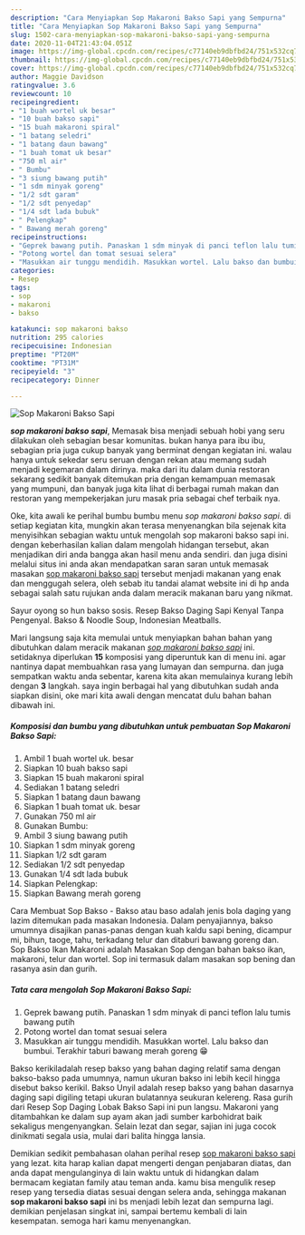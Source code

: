 ```yaml
---
description: "Cara Menyiapkan Sop Makaroni Bakso Sapi yang Sempurna"
title: "Cara Menyiapkan Sop Makaroni Bakso Sapi yang Sempurna"
slug: 1502-cara-menyiapkan-sop-makaroni-bakso-sapi-yang-sempurna
date: 2020-11-04T21:43:04.051Z
image: https://img-global.cpcdn.com/recipes/c77140eb9dbfbd24/751x532cq70/sop-makaroni-bakso-sapi-foto-resep-utama.jpg
thumbnail: https://img-global.cpcdn.com/recipes/c77140eb9dbfbd24/751x532cq70/sop-makaroni-bakso-sapi-foto-resep-utama.jpg
cover: https://img-global.cpcdn.com/recipes/c77140eb9dbfbd24/751x532cq70/sop-makaroni-bakso-sapi-foto-resep-utama.jpg
author: Maggie Davidson
ratingvalue: 3.6
reviewcount: 10
recipeingredient:
- "1 buah wortel uk besar"
- "10 buah bakso sapi"
- "15 buah makaroni spiral"
- "1 batang seledri"
- "1 batang daun bawang"
- "1 buah tomat uk besar"
- "750 ml air"
- " Bumbu"
- "3 siung bawang putih"
- "1 sdm minyak goreng"
- "1/2 sdt garam"
- "1/2 sdt penyedap"
- "1/4 sdt lada bubuk"
- " Pelengkap"
- " Bawang merah goreng"
recipeinstructions:
- "Geprek bawang putih. Panaskan 1 sdm minyak di panci teflon lalu tumis bawang putih"
- "Potong wortel dan tomat sesuai selera"
- "Masukkan air tunggu mendidih. Masukkan wortel. Lalu bakso dan bumbui. Terakhir taburi bawang merah goreng 😁"
categories:
- Resep
tags:
- sop
- makaroni
- bakso

katakunci: sop makaroni bakso 
nutrition: 295 calories
recipecuisine: Indonesian
preptime: "PT20M"
cooktime: "PT31M"
recipeyield: "3"
recipecategory: Dinner

---
```



![Sop Makaroni Bakso Sapi](https://img-global.cpcdn.com/recipes/c77140eb9dbfbd24/751x532cq70/sop-makaroni-bakso-sapi-foto-resep-utama.jpg)

<b><i>sop makaroni bakso sapi</i></b>, Memasak bisa menjadi sebuah hobi yang seru dilakukan oleh sebagian besar komunitas. bukan hanya para ibu ibu, sebagian pria juga cukup banyak yang berminat dengan kegiatan ini. walau hanya untuk sekedar seru seruan dengan rekan atau memang sudah menjadi kegemaran dalam dirinya. maka dari itu dalam dunia restoran sekarang sedikit banyak ditemukan pria dengan kemampuan memasak yang mumpuni, dan banyak juga kita lihat di berbagai rumah makan dan restoran yang mempekerjakan juru masak pria sebagai chef terbaik nya.

Oke, kita awali ke perihal bumbu bumbu menu <i>sop makaroni bakso sapi</i>. di setiap kegiatan kita, mungkin akan terasa menyenangkan bila sejenak kita menyisihkan sebagian waktu untuk mengolah sop makaroni bakso sapi ini. dengan keberhasilan kalian dalam mengolah hidangan tersebut, akan menjadikan diri anda bangga akan hasil menu anda sendiri. dan juga disini melalui situs ini anda akan mendapatkan saran saran untuk memasak masakan <u>sop makaroni bakso sapi</u> tersebut menjadi makanan yang enak dan menggugah selera, oleh sebab itu tandai alamat website ini di hp anda sebagai salah satu rujukan anda dalam meracik makanan baru yang nikmat.

Sayur oyong so hun bakso sosis. Resep Bakso Daging Sapi Kenyal Tanpa Pengenyal. Bakso &amp; Noodle Soup, Indonesian Meatballs.


Mari langsung saja kita memulai untuk menyiapkan bahan bahan yang dibutuhkan dalam meracik makanan <u><i>sop makaroni bakso sapi</i></u> ini. setidaknya diperlukan <b>15</b> komposisi yang diperuntuk kan di menu ini. agar nantinya dapat membuahkan rasa yang lumayan dan sempurna. dan juga sempatkan waktu anda sebentar, karena kita akan memulainya kurang lebih dengan <b>3</b> langkah. saya ingin berbagai hal yang dibutuhkan sudah anda siapkan disini, oke mari kita awali dengan mencatat dulu bahan bahan dibawah ini.

<!--inarticleads1-->

##### Komposisi dan bumbu yang dibutuhkan untuk pembuatan Sop Makaroni Bakso Sapi:

1. Ambil 1 buah wortel uk. besar
1. Siapkan 10 buah bakso sapi
1. Siapkan 15 buah makaroni spiral
1. Sediakan 1 batang seledri
1. Siapkan 1 batang daun bawang
1. Siapkan 1 buah tomat uk. besar
1. Gunakan 750 ml air
1. Gunakan  Bumbu:
1. Ambil 3 siung bawang putih
1. Siapkan 1 sdm minyak goreng
1. Siapkan 1/2 sdt garam
1. Sediakan 1/2 sdt penyedap
1. Gunakan 1/4 sdt lada bubuk
1. Siapkan  Pelengkap:
1. Siapkan  Bawang merah goreng


Cara Membuat Sop Bakso - Bakso atau baso adalah jenis bola daging yang lazim ditemukan pada masakan Indonesia. Dalam penyajiannya, bakso umumnya disajikan panas-panas dengan kuah kaldu sapi bening, dicampur mi, bihun, taoge, tahu, terkadang telur dan ditaburi bawang goreng dan. Sop Bakso Ikan Makaroni adalah Masakan Sop dengan bahan bakso ikan, makaroni, telur dan wortel. Sop ini termasuk dalam masakan sop bening dan rasanya asin dan gurih. 

<!--inarticleads2-->

##### Tata cara mengolah Sop Makaroni Bakso Sapi:

1. Geprek bawang putih. Panaskan 1 sdm minyak di panci teflon lalu tumis bawang putih
1. Potong wortel dan tomat sesuai selera
1. Masukkan air tunggu mendidih. Masukkan wortel. Lalu bakso dan bumbui. Terakhir taburi bawang merah goreng 😁


Bakso kerikiladalah resep bakso yang bahan daging relatif sama dengan bakso-bakso pada umumnya, namun ukuran bakso ini lebih kecil hingga disebut bakso kerikil. Bakso Unyil adalah resep bakso yang bahan dasarnya daging sapi digiling tetapi ukuran bulatannya seukuran kelereng. Rasa gurih dari Resep Sop Daging Lobak Bakso Sapi ini pun langsu. Makaroni yang ditambahkan ke dalam sup ayam akan jadi sumber karbohidrat baik sekaligus mengenyangkan. Selain lezat dan segar, sajian ini juga cocok dinikmati segala usia, mulai dari balita hingga lansia. 

Demikian sedikit pembahasan olahan perihal resep <u>sop makaroni bakso sapi</u> yang lezat. kita harap kalian dapat mengerti dengan penjabaran diatas, dan anda dapat mengulanginya di lain waktu untuk di hidangkan dalam bermacam kegiatan family atau teman anda. kamu bisa mengulik resep resep yang tersedia diatas sesuai dengan selera anda, sehingga makanan <b>sop makaroni bakso sapi</b> ini bs menjadi lebih lezat dan sempurna lagi. demikian penjelasan singkat ini, sampai bertemu kembali di lain kesempatan. semoga hari kamu menyenangkan.

